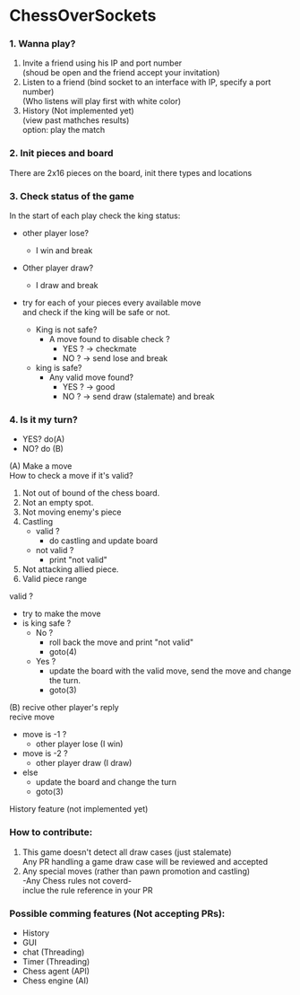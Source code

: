 # ChessOverSockets
### 1. Wanna play?<br>
1. Invite a friend using his IP and port number<br>
   (shoud be open and the friend accept your invitation)
2. Listen to a friend
   (bind socket to an interface with IP, specify a port number)<br>
   (Who listens will play first with white color)
3. History (Not implemented yet) <br>
   (view past mathches results)<br>
   option: play the match
### 2. Init pieces and board<br>
There are 2x16 pieces on the board, init there types and locations
### 3. Check status of the game<br>
In the start of each play check the king status:<br>
- other player lose?<br>
    - I win and break<br>
- Other player draw?<br>
    - I draw and break<br>

- try for each of your pieces every available move<br>
  and check if the king will be safe or not.<br>
     - King is not safe?<br>
          - A move found to disable check ?<br>
             - YES ?  -> checkmate<br>
             - NO ?   -> send lose and break<br>
     - king is safe?<br>
          - Any valid move found?<br>
             - YES ? ->  good<br>
             - NO ?  -> send draw (stalemate) and break<br>

### 4. Is it my turn?<br>
- YES?   do(A)<br>
- NO?    do (B)<br>

(A) Make a move<br>
How to check a move if it's valid?<br>
   1. Not out of bound of the chess board.<br>
   2. Not an empty spot.<br>
   3. Not moving enemy's piece<br>
   4. Castling<br>
      - valid ? <br>
         - do castling and update board<br>
      - not valid ? <br>
         - print "not valid"<br>
   5. Not attacking allied piece.<br>
   6. Valid piece range<br>

valid ? <br>
   - try to make the move<br>
   - is king safe ?<br>
      - No ? <br>
         - roll back the move and print "not valid"<br>
         - goto(4)<br>
      - Yes ? <br>
         - update the board with the valid move, send the move and change the turn.<br>
         - goto(3)<br>

(B) recive other player's reply<br> 
recive move<br> 
   - move is -1 ? <br> 
      - other player lose (I win)<br> 
   - move is -2 ? <br> 
      - other player draw (I draw)<br> 
   - else<br> 
      - update the board and change the turn<br> 
      - goto(3)<br> 

History feature (not implemented yet)<br>

### How to contribute:<br>
1. This game doesn't detect all draw cases (just stalemate)<br>
    Any PR handling a game draw case will be reviewed and accepted<br>
2. Any special moves (rather than pawn promotion and castling)<br>
    -Any Chess rules not coverd-<br>
    inclue the rule reference in your PR<br>

### Possible comming features (Not accepting PRs):<br>
 - History<br>
 - GUI<br>
 - chat (Threading)<br>
 - Timer (Threading)<br>
 - Chess agent (API)<br>
 - Chess engine (AI)<br>
